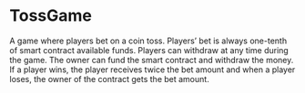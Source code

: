 # TossGame

A game where players bet on a coin toss. Players’ bet is always one-tenth of smart contract available funds. Players can withdraw at any time during the game. The owner can fund the smart contract and withdraw the money. If a player wins, the player receives twice the bet amount and when a player loses, the owner of the contract gets the bet amount.
